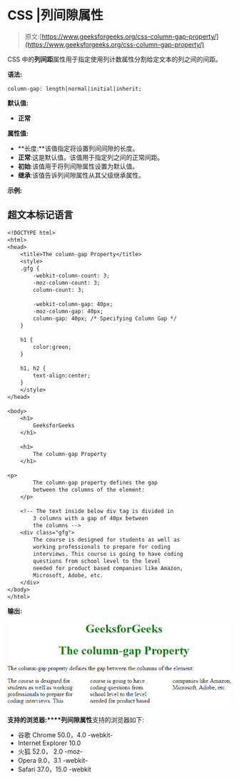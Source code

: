 # CSS |列间隙属性

> 原文:[https://www.geeksforgeeks.org/css-column-gap-property/](https://www.geeksforgeeks.org/css-column-gap-property/)

CSS 中的**列间距**属性用于指定使用列计数属性分割给定文本的列之间的间距。

**语法:**

```
column-gap: length|normal|initial|inherit;
```

**默认值:**

*   **正常**

**属性值:**

*   **长度:**该值指定将设置列间间隙的长度。
*   **正常**:这是默认值。该值用于指定列之间的正常间距。
*   **初始**:该值用于将列间隙属性设置为默认值。
*   **继承**:该值告诉列间隙属性从其父级继承属性。

**示例:**

## 超文本标记语言

```
<!DOCTYPE html>
<html>
<head>
    <title>The column-gap Property</title>
    <style>
    .gfg {
        -webkit-column-count: 3;
        -moz-column-count: 3;
        column-count: 3;

        -webkit-column-gap: 40px;
        -moz-column-gap: 40px;
        column-gap: 40px; /* Specifying Column Gap */
    }

    h1 {
        color:green;
    }

    h1, h2 {
        text-align:center;
    }
    </style>
</head>

<body>
    <h1>
        GeeksforGeeks
    </h1>

    <h1>
        The column-gap Property
    </h1>

<p>
        The column-gap property defines the gap
        between the columns of the element:
    </p>

    <!-- The text inside below div tag is divided in
        3 columns with a gap of 40px between
        the columns -->
    <div class="gfg">
        The course is designed for students as well as
        working professionals to prepare for coding
        interviews. This course is going to have coding
        questions from school level to the level
        needed for product based companies like Amazon,
        Microsoft, Adobe, etc.
    </div>
</body>
</html>                   
```

**输出:**

![](img/d50bfbc7ea17d2d4fa16857434605b6a.png)

**支持的浏览器:****列间隙属性**支持的浏览器如下:

*   谷歌 Chrome 50.0，4.0 -webkit-
*   Internet Explorer 10.0
*   火狐 52.0， 2.0 -moz-
*   Opera 9.0，3.1 -webkit-
*   Safari 37.0，15.0 -webkit